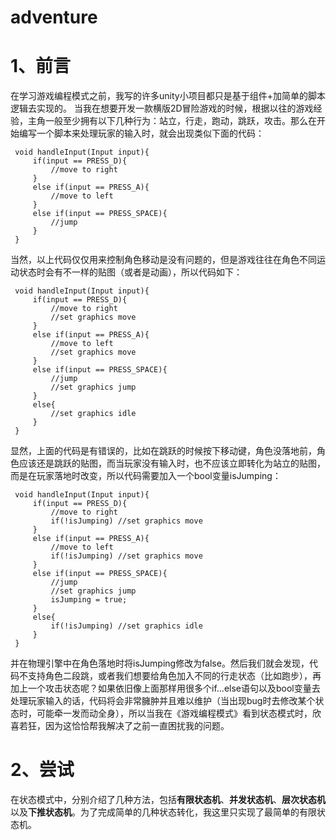 # adventure

# 1、前言
 在学习游戏编程模式之前，我写的许多unity小项目都只是基于组件+加简单的脚本逻辑去实现的。
 当我在想要开发一款横版2D冒险游戏的时候，根据以往的游戏经验，主角一般至少拥有以下几种行为：站立，行走，跑动，跳跃，攻击。那么在开始编写一个脚本来处理玩家的输入时，就会出现类似下面的代码：
```
 void handleInput(Input input){
     if(input == PRESS_D){
         //move to right
     }
     else if(input == PRESS_A){
         //move to left
     }
     else if(input == PRESS_SPACE){
         //jump
     }
 }
```
当然，以上代码仅仅用来控制角色移动是没有问题的，但是游戏往往在角色不同运动状态时会有不一样的贴图（或者是动画），所以代码如下：
```
 void handleInput(Input input){
     if(input == PRESS_D){
         //move to right
         //set graphics move
     }
     else if(input == PRESS_A){
         //move to left
         //set graphics move
     }
     else if(input == PRESS_SPACE){
         //jump
         //set graphics jump
     }
     else{
         //set graphics idle
     }
 }
```
显然，上面的代码是有错误的，比如在跳跃的时候按下移动键，角色没落地前，角色应该还是跳跃的贴图，而当玩家没有输入时，也不应该立即转化为站立的贴图，而是在玩家落地时改变，所以代码需要加入一个bool变量isJumping：
```
 void handleInput(Input input){
     if(input == PRESS_D){
         //move to right
         if(!isJumping) //set graphics move
     }
     else if(input == PRESS_A){
         //move to left
         if(!isJumping) //set graphics move
     }
     else if(input == PRESS_SPACE){
         //jump
         //set graphics jump
         isJumping = true;
     }
     else{
         if(!isJumping) //set graphics idle
     }
 }
```
并在物理引擎中在角色落地时将isJumping修改为false。然后我们就会发现，代码不支持角色二段跳，或者我们想要给角色加入不同的行走状态（比如跑步），再加上一个攻击状态呢？如果依旧像上面那样用很多个if...else语句以及bool变量去处理玩家输入的话，代码将会非常臃肿并且难以维护（当出现bug时去修改某个状态时，可能牵一发而动全身），所以当我在《游戏编程模式》看到状态模式时，欣喜若狂，因为这恰恰帮我解决了之前一直困扰我的问题。

# 2、尝试
在状态模式中，分别介绍了几种方法，包括**有限状态机**、**并发状态机**、**层次状态机**以及**下推状态机**。为了完成简单的几种状态转化，我这里只实现了最简单的有限状态机。
